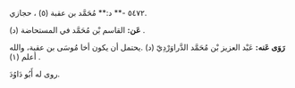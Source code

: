 ٥٤٧٢ -** د:** مُحَمَّد بن عقبة (٥) ، حجازي.

**عَن:** القاسم بْن مُحَمَّد في المستحاضة (د) .

**رَوَى عَنه:** عَبْد العزيز بْن مُحَمَّد الدَّراوَرْدِيّ (د) .يحتمل أن يكون أخا مُوسَى بن عقبة، والله أعلم (١) .

روى له أَبُو دَاوُدَ.